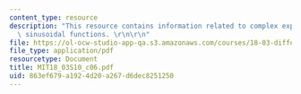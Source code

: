 ```yaml
---
content_type: resource
description: "This resource contains information related to complex exponentials and\
  \ sinusoidal functions. \r\n\r\n"
file: https://ol-ocw-studio-app-qa.s3.amazonaws.com/courses/18-03-differential-equations-spring-2010/863ef679a1924d20a267d6dec8251250_MIT18_03S10_c06.pdf
file_type: application/pdf
resourcetype: Document
title: MIT18_03S10_c06.pdf
uid: 863ef679-a192-4d20-a267-d6dec8251250
---
```


